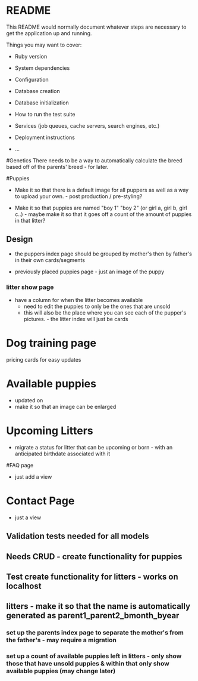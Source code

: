 # README

This README would normally document whatever steps are necessary to get the
application up and running.

Things you may want to cover:

* Ruby version

* System dependencies

* Configuration

* Database creation

* Database initialization

* How to run the test suite

* Services (job queues, cache servers, search engines, etc.)

* Deployment instructions

* ...


#Genetics
There needs to be a way to automatically calculate the breed based off of the parents' breed - for later.

#Puppies
- Make it so that there is a default image for all puppers as well as a way to upload your own. - post production / pre-styling?

- Make it so that puppies are named "boy 1" "boy 2" (or girl a, girl b, girl c..) - maybe make it so that it goes off a count of the amount of puppies in that litter?

## Design
- the puppers index page should be grouped by mother's then by father's in their own cards/segments 

- previously placed puppies page - just an image of the puppy

### litter show page
- have a column for when the litter becomes available
    - need to edit the puppies to only be the ones that are unsold
    - this will also be the place where you can see each of the pupper's pictures. - the litter index will just be cards 



# Dog training page
pricing cards for easy updates


# Available puppies

- updated on
- make it so that an image can be enlarged

# Upcoming Litters

- migrate a status for litter that can be upcoming or born - with an anticipated birthdate associated with it

#FAQ page

- just add a view

# Contact Page

- just a view

## Validation tests needed for all models

## Needs CRUD - create functionality for puppies
## Test create functionality for litters - works on localhost

## litters - make it so that the name is automatically generated as parent1_parent2_bmonth_byear

### set up the parents index page to separate the mother's from the father's - may require a migration

### set up a count of available puppies left in litters - only show those that have unsold puppies & within that only show available puppies (may change later)
